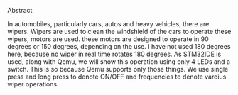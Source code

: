 Abstract

In automobiles, particularly cars, autos and heavy vehicles, there are wipers. Wipers are used to clean the windshield of the cars to operate these wipers, motors are used. these motors are designed to operate in 90 degrees or 150 degrees, depending on the use. I have not used 180 degrees here, because no wiper in real time rotates 180 degrees. As STM32IDE is used, along with Qemu, we will show this operation using only 4 LEDs and a switch. This is so because Qemu supports only those things. We use single press and long press to denote ON/OFF and frequencies to denote varoius wiper operations.
